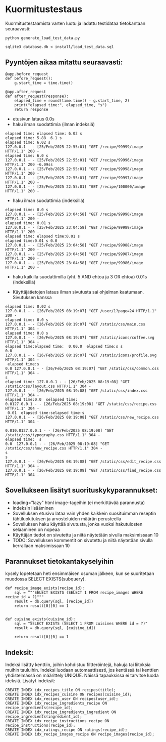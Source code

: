 # Kuormitustestaus

Kuormitustestaamista varten luotu ja ladattu testidataa tietokantaan seuraavasti:

```
python generate_load_test_data.py

sqlite3 database.db < install/load_test_data.sql
```

## Pyyntöjen aikaa mitattu seuraavasti:

```
@app.before_request
def before_request():
    g.start_time = time.time()

@app.after_request
def after_request(response):
    elapsed_time = round(time.time() - g.start_time, 2)
    print("elapsed time:", elapsed_time, "s")
    return response
```

- etusivun lataus 0.0s
- haku ilman suodattimia (ilman indeksiä)

```
elapsed time: elapsed time: 6.02 s
elapsed time: 5.88  6.1 s
elapsed time: 6.02 s
127.0.0.1 - - [25/Feb/2025 22:55:01] "GET /recipe/99999/image HTTP/1.1" 200 -
elapsed time: 6.0 s
127.0.0.1 - - [25/Feb/2025 22:55:01] "GET /recipe/99996/image HTTP/1.1" 200 -6.09ss
127.0.0.1 - - [25/Feb/2025 22:55:01] "GET /recipe/99998/image HTTP/1.1" 200 -
127.0.0.1 - - [25/Feb/2025 22:55:01] "GET /recipe/99997/image HTTP/1.1" 200 -
127.0.0.1 - - [25/Feb/2025 22:55:01] "GET /recipe/100000/image HTTP/1.1" 200 -
```

- haku ilman suodattimia (indeksillä)

```
elapsed time: 0.0 s
127.0.0.1 - - [25/Feb/2025 23:04:58] "GET /recipe/99990/image HTTP/1.1" 200 -
elapsed time: 0.01 s
127.0.0.1 - - [25/Feb/2025 23:04:58] "GET /recipe/99989/image HTTP/1.1" 200 -
elapsed time: elapsed time:0.01 s
elapsed time:0.01 s 0.0
127.0.0.1 - - [25/Feb/2025 23:04:58] "GET /recipe/99988/image HTTP/1.1" 200 -
127.0.0.1 - - [25/Feb/2025 23:04:58] "GET /recipe/99987/image HTTP/1.1" 200 -
127.0.0.1 - - [25/Feb/2025 23:04:58] "GET /recipe/99986/image HTTP/1.1" 200 -
```

- haku kaikilla suodattimilla (yht. 5 AND ehtoa ja 3 OR ehtoa) 0.01s (indeksillä)

- Käyttäjätietojen lataus ilman sivutusta sai ohjelman kaatumaan. Sivutuksen kanssa

```
elapsed time: 0.02 s
127.0.0.1 - - [26/Feb/2025 08:19:07] "GET /user/1?page=24 HTTP/1.1" 200 -
elapsed time: 0.0 s
127.0.0.1 - - [26/Feb/2025 08:19:07] "GET /static/css/main.css HTTP/1.1" 304 -
elapsed time: 0.0 s
127.0.0.1 - - [26/Feb/2025 08:19:07] "GET /static/icons/coffee.svg HTTP/1.1" 304 -
elapsed time:elapsed time:  0.00.0  elapsed time:s s
0.0
127.0.0.1 - - [26/Feb/2025 08:19:07] "GET /static/icons/profile.svg HTTP/1.1" 304 -
 elapsed time:s
0.0 127.0.0.1 - - [26/Feb/2025 08:19:07] "GET /static/css/common.css HTTP/1.1" 304 -
s
elapsed time: 127.0.0.1 - - [26/Feb/2025 08:19:08] "GET /static/css/layout.css HTTP/1.1" 304 -
127.0.0.1 - - [26/Feb/2025 08:19:08] "GET /static/css/index.css HTTP/1.1" 304 -
elapsed time:0.0  selapsed time:
0.0127.0.0.1 - - [26/Feb/2025 08:19:08] "GET /static/css/recipe.css HTTP/1.1" 304 -
 0.01  elapsed time:selapsed time:s
127.0.0.1 - - [26/Feb/2025 08:19:08] "GET /static/css/new_recipe.css HTTP/1.1" 304 -

0.010.0127.0.0.1 - - [26/Feb/2025 08:19:08] "GET /static/css/typography.css HTTP/1.1" 304 -
elapsed time:  s
0.0  127.0.0.1 - - [26/Feb/2025 08:19:08] "GET /static/css/show_recipe.css HTTP/1.1" 304 -
s
s
127.0.0.1 - - [26/Feb/2025 08:19:08] "GET /static/css/edit_recipe.css HTTP/1.1" 304 -
127.0.0.1 - - [26/Feb/2025 08:19:08] "GET /static/css/find_recipe.css HTTP/1.1" 304 -
```

## Sovellukseen lisätyt suorituskykyparannukset:

- loading="lazy" html image-tageihin (ei merkittävää parannusta)
- indeksin lisääminen
- Sovelluksen etusivu lataa vain yhden kaikkein suosituimman reseptin tähtiluokituksen ja arvosteluiden määrän perusteella
- Sovelluksen haku käyttää sivutusta, jonka vuoksi hakutulosten selaaminen on nopeaa
- Käyttäjän tiedot on sivutettu ja niitä näytetään sivulla maksimissaan 10
- TODO: Sovelluksen kommentit on sivutettu ja niitä näytetään sivulla kerrallaan maksimissaan 10

## Parannukset tietokantakyselyihin

kysely lopetetaan heti ensimmäisen osuman jälkeen, kun se suoritetaan muodossa SELECT EXISTS(subquery).

```
def recipe_image_exists(recipe_id):
    sql = """SELECT EXISTS (SELECT 1 FROM recipe_images WHERE recipe_id = ?)"""
    result = db.query(sql, [recipe_id])
    return result[0][0] == 1


def cuisine_exists(cuisine_id):
    sql = "SELECT EXISTS (SELECT 1 FROM cuisines WHERE id = ?)"
    result = db.query(sql, [cuisine_id])

    return result[0][0] == 1
```

## Indeksit:

Indeksi lisätty kenttiin, joihin kohdistuu filtteröintejä, hakuja tai liitoksia muihin tauluihin.
Indeksi luodaan automaattisesti, jos kentässä tai kenttien yhdistelmässä on määrittely UNIQUE. Näissä tapauksissa ei tarvitse luoda ideksiä.
Lisätyt indeksit:

```
CREATE INDEX idx_recipes_title ON recipes(title);
CREATE INDEX idx_recipes_cuisine ON recipes(cuisine_id);
CREATE INDEX idx_recipes_user ON recipes(user_id);
CREATE INDEX idx_recipe_ingredients_recipe ON recipe_ingredients(recipe_id);
CREATE INDEX idx_recipe_ingredients_ingredient ON recipe_ingredients(ingredient_id);
CREATE INDEX idx_recipe_instructions_recipe ON recipe_instructions(recipe_id);
CREATE INDEX idx_ratings_recipe ON ratings(recipe_id);
CREATE INDEX idx_recipe_images_recipe ON recipe_images(recipe_id);
```
